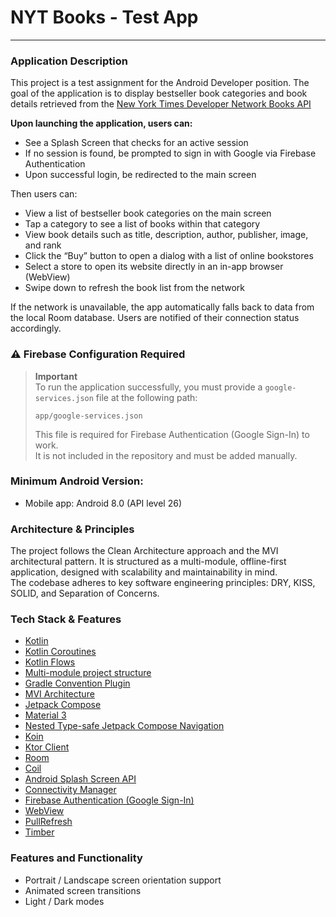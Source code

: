 # NYT Books - Test App

---

### Application Description

This project is a test assignment for the Android Developer position.
The goal of the application is to display bestseller book categories and book details retrieved from
the [New York Times Developer Network Books API](https://developer.nytimes.com/)

**Upon launching the application, users can:**

- See a Splash Screen that checks for an active session
- If no session is found, be prompted to sign in with Google via Firebase Authentication
- Upon successful login, be redirected to the main screen

Then users can:

- View a list of bestseller book categories on the main screen
- Tap a category to see a list of books within that category
- View book details such as title, description, author, publisher, image, and rank
- Click the “Buy” button to open a dialog with a list of online bookstores
- Select a store to open its website directly in an in-app browser (WebView)
- Swipe down to refresh the book list from the network

If the network is unavailable, the app automatically falls back to data from the local Room
database.
Users are notified of their connection status accordingly.

### ⚠️ Firebase Configuration Required

> **Important**  
> To run the application successfully, you must provide a `google-services.json` file at the
> following path:
> ```
> app/google-services.json
> ```
> This file is required for Firebase Authentication (Google Sign-In) to work.  
> It is not included in the repository and must be added manually.

### Minimum Android Version:

- Mobile app: Android 8.0 (API level 26)

### Architecture & Principles

The project follows the Clean Architecture approach and the MVI architectural pattern.
It is structured as a multi-module, offline-first application, designed with scalability and
maintainability in mind.  
The codebase adheres to key software engineering principles: DRY, KISS, SOLID, and Separation of
Concerns.

### Tech Stack & Features

- [Kotlin](https://kotlinlang.org/docs/android-overview.html#)
- [Kotlin Coroutines](https://kotlinlang.org/docs/coroutines-overview.html#)
- [Kotlin Flows](https://kotlinlang.org/api/kotlinx.coroutines/kotlinx-coroutines-core/kotlinx.coroutines.flow/-flow/#)
- [Multi-module project structure](https://developer.android.com/topic/modularization)
- [Gradle Convention Plugin](https://docs.gradle.org/current/userguide/plugins.html)
- [MVI Architecture](https://developer.android.com/topic/architecture)
- [Jetpack Compose](https://developer.android.com/develop/ui/compose/documentation)
- [Material 3](https://developer.android.com/develop/ui/compose/designsystems/material3)
- [Nested Type-safe Jetpack Compose Navigation](https://developer.android.com/develop/ui/compose/navigation)
- [Koin](https://insert-koin.io/docs/quickstart/android/)
- [Ktor Client](https://ktor.io/docs/welcome.html)
- [Room](https://developer.android.com/jetpack/androidx/releases/room)
- [Coil](https://coil-kt.github.io/coil/)
- [Android Splash Screen API](https://developer.android.com/develop/ui/views/launch/splash-screen)
- [Connectivity Manager](https://developer.android.com/training/monitoring-device-state/connectivity-status-type)
- [Firebase Authentication (Google Sign-In)](https://firebase.google.com/docs/auth/android/google-signin)
- [WebView](https://developer.android.com/develop/ui/views/layout/webapps/webview)
- [PullRefresh](https://developer.android.com/develop/ui/compose/components/pull-to-refresh)
- [Timber](https://github.com/JakeWharton/timber)

### Features and Functionality

- Portrait / Landscape screen orientation support
- Animated screen transitions
- Light / Dark modes
